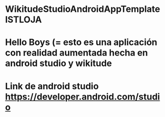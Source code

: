 # WikitudeStudioAndroidAppTemplateISTLOJA 
# Hello Boys (=  esto es  una aplicación con realidad aumentada hecha en android studio y wikitude 
# Link de android studio https://developer.android.com/studio 
